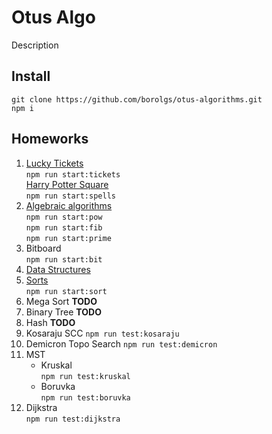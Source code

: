# Otus Algo

Description

## Install

`git clone https://github.com/borolgs/otus-algorithms.git`  
`npm i`

## Homeworks

1. [Lucky Tickets](./src/tickets/readme.md)  
   `npm run start:tickets`  
   [Harry Potter Square](./src/spells/readme.md)  
   `npm run start:spells`
2. [Algebraic algorithms](./src/algebra/readme.md)  
   `npm run start:pow`  
   `npm run start:fib`  
   `npm run start:prime`
3. Bitboard  
   `npm run start:bit`
4. [Data Structures](https://github.com/borolgs/otus-data-structures)
5. [Sorts](src/sort/readme.md)  
   `npm run start:sort`
6. Mega Sort **TODO**
7. Binary Tree **TODO**
8. Hash **TODO**
9. Kosaraju SCC
   `npm run test:kosaraju`
10. Demicron Topo Search
    `npm run test:demicron`
11. MST
    - Kruskal  
      `npm run test:kruskal`
    - Boruvka  
       `npm run test:boruvka`
12. Dijkstra  
    `npm run test:dijkstra`
